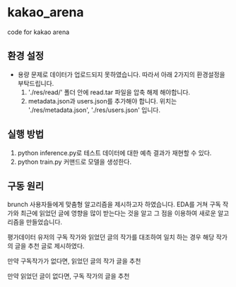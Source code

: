 # kakao_arena
code for kakao arena

## 환경 설정
- 용량 문제로 데이터가 업로드되지 못하였습니다. 따라서 아래 2가지의 환경설정을 부탁드립니다.
  1) './res/read/' 폴더 안에 read.tar 파일을 압축 해제 해야합니다.
  2) metadata.json과 users.json를 추가해야 합니다. 위치는 './res/metadata.json', './res/users.json' 입니다.


## 실행 방법

1) python inference.py로 테스트 데이터에 대한 예측 결과가 재현할 수 있다.
2) python train.py 커맨드로 모델을 생성한다.


## 구동 원리

 brunch 사용자들에게 맞춤형 알고리즘을 제시하고자 하였습니다.
 EDA를 거쳐 구독 작가와 최근에 읽었던 글에 영향을 많이 받는다는 것을 알고 
 그 점을 이용하여 새로운 알고리즘을 만들었습니다.

 평가데이터 유저의 구독 작가와 읽었던 글의 작가를 대조하여 일치 하는 경우
 해당 작가의 글을 추천 글로 제시하였다.
 
 만약 구독작가가 없다면, 읽었던 글의 작가 글을 추천
 
 만약 읽었던 글이 없다면, 구독 작가의 글을 추천
 
 
